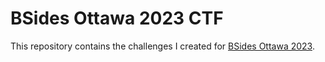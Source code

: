 BSides Ottawa 2023 CTF
======================

This repository contains the challenges I created for
[BSides Ottawa 2023](https://bsidesottawa.ca/).
